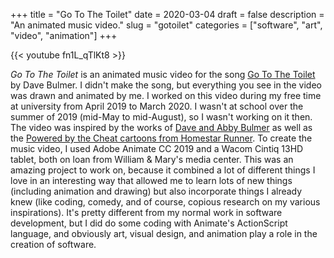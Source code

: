 +++
title =  "Go To The Toilet"
date = 2020-03-04
draft = false
description = "An animated music video."
slug = "gotoilet"
categories = ["software", "art", "video", "animation"]
+++

{{< youtube fn1L_qTlKt8 >}}

*Go To The Toilet* is an animated music video for the song [Go To The Toilet](https://www.youtube.com/watch?v=DcqHr8gpba0) by Dave Bulmer. I didn't make the song, but everything you see in the video was drawn and animated by me. I worked on this video during my free time at university from April 2019 to March 2020. I wasn't at school over the summer of 2019 (mid-May to mid-August), so I wasn't working on it then. The video was inspired by the works of [Dave and Abby Bulmer](http://dumpylittlerobot.com/) as well as the [Powered by the Cheat cartoons from Homestar Runner](http://www.hrwiki.org/wiki/Powered_by_The_Cheat). To create the music video, I used Adobe Animate CC 2019 and a Wacom Cintiq 13HD tablet, both on loan from William & Mary's media center. This was an amazing project to work on, because it combined a lot of different things I love in an interesting way that allowed me to learn lots of new things (including animation and drawing) but also incorporate things I already knew (like coding, comedy, and of course, copious research on my various inspirations). It's pretty different from my normal work in software development, but I did do some coding with Animate's ActionScript language, and obviously art, visual design, and animation play a role in the creation of software.